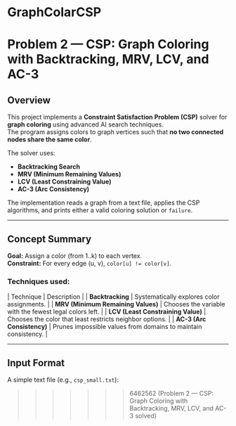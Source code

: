 # GraphColarCSP

#  Problem 2 — CSP: Graph Coloring with Backtracking, MRV, LCV, and AC-3

##  Overview
This project implements a **Constraint Satisfaction Problem (CSP)** solver for **graph coloring** using advanced AI search techniques.  
The program assigns colors to graph vertices such that **no two connected nodes share the same color**.

The solver uses:
- **Backtracking Search**
- **MRV (Minimum Remaining Values)**
- **LCV (Least Constraining Value)**
- **AC-3 (Arc Consistency)**

The implementation reads a graph from a text file, applies the CSP algorithms, and prints either a valid coloring solution or `failure`.

---

##  Concept Summary

**Goal:** Assign a color (from 1..k) to each vertex.  
**Constraint:** For every edge (u, v), `color[u] != color[v]`.

### Techniques used:
| Technique | Description |
| **Backtracking** | Systematically explores color assignments. |
| **MRV (Minimum Remaining Values)** | Chooses the variable with the fewest legal colors left. |
| **LCV (Least Constraining Value)** | Chooses the color that least restricts neighbor options. |
| **AC-3 (Arc Consistency)** | Prunes impossible values from domains to maintain consistency. |

---

##  Input Format

A simple text file (e.g., `csp_small.txt`):
>>>>>>> 6462562 (Problem 2 — CSP: Graph Coloring with Backtracking, MRV, LCV, and AC-3 solved)
